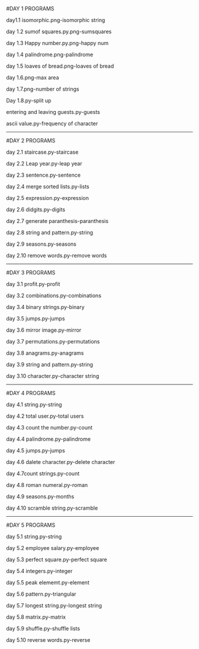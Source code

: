 #DAY 1 PROGRAMS

day1.1 isomorphic.png-isomorphic string

day 1.2 sumof squares.py.png-sumsquares

day 1.3 Happy number.py.png-happy num

day 1.4 palindrome.png-palindrome

day 1.5 loaves of bread.png-loaves of bread

day 1.6.png-max area

day 1.7.png-number of strings

Day 1.8.py-split up

entering and leaving guests.py-guests

ascii value.py-frequency of character
_______________________________________________________________________________________________________________________________________________________________________
#DAY 2 PROGRAMS

day 2.1 staircase.py-staircase

day 2.2 Leap year.py-leap year

day 2.3 sentence.py-sentence

day 2.4 merge sorted lists.py-lists

day 2.5 expression.py-expression

day 2.6 didgits.py-digits

day 2.7 generate paranthesis-paranthesis

day 2.8 string and pattern.py-string

day 2.9 seasons.py-seasons

day 2.10 remove words.py-remove words
_______________________________________________________________________________________________________________________________________________________________________
#DAY 3 PROGRAMS

day 3.1 profit.py-profit

day 3.2 combinations.py-combinations

day 3.4 binary strings.py-binary

day 3.5 jumps.py-jumps

day 3.6 mirror image.py-mirror

day 3.7 permutations.py-permutations

day 3.8 anagrams.py-anagrams

day 3.9 string and pattern.py-string

day 3.10 character.py-character string
_______________________________________________________________________________________________________________________________________________________________________
#DAY 4 PROGRAMS

day 4.1 string.py-string

day 4.2 total user.py-total users

day 4.3 count the number.py-count

day 4.4 palindrome.py-palindrome

day 4.5 jumps.py-jumps

day 4.6 dalete character.py-delete character

day 4.7count strings.py-count

day 4.8 roman numeral.py-roman

day 4.9 seasons.py-months

day 4.10 scramble string.py-scramble
_______________________________________________________________________________________________________________________________________________________________________
#DAY 5 PROGRAMS

day 5.1 string.py-string

day 5.2 employee salary.py-employee

day 5.3 perfect square.py-perfect square

day 5.4 integers.py-integer

day 5.5 peak elememt.py-element

day 5.6 pattern.py-triangular

day 5.7 longest string.py-longest string

day 5.8 matrix.py-matrix

day 5.9 shuffle.py-shuffle lists

day 5.10 reverse words.py-reverse
